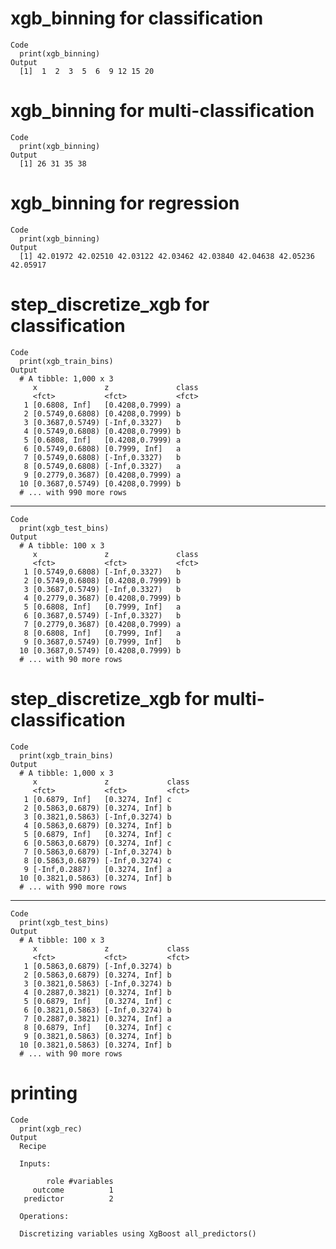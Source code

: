 # xgb_binning for classification

    Code
      print(xgb_binning)
    Output
      [1]  1  2  3  5  6  9 12 15 20

# xgb_binning for multi-classification

    Code
      print(xgb_binning)
    Output
      [1] 26 31 35 38

# xgb_binning for regression

    Code
      print(xgb_binning)
    Output
      [1] 42.01972 42.02510 42.03122 42.03462 42.03840 42.04638 42.05236 42.05917

# step_discretize_xgb for classification

    Code
      print(xgb_train_bins)
    Output
      # A tibble: 1,000 x 3
         x               z               class
         <fct>           <fct>           <fct>
       1 [0.6808, Inf]   [0.4208,0.7999) a    
       2 [0.5749,0.6808) [0.4208,0.7999) b    
       3 [0.3687,0.5749) [-Inf,0.3327)   b    
       4 [0.5749,0.6808) [0.4208,0.7999) b    
       5 [0.6808, Inf]   [0.4208,0.7999) a    
       6 [0.5749,0.6808) [0.7999, Inf]   a    
       7 [0.5749,0.6808) [-Inf,0.3327)   b    
       8 [0.5749,0.6808) [-Inf,0.3327)   a    
       9 [0.2779,0.3687) [0.4208,0.7999) a    
      10 [0.3687,0.5749) [0.4208,0.7999) b    
      # ... with 990 more rows

---

    Code
      print(xgb_test_bins)
    Output
      # A tibble: 100 x 3
         x               z               class
         <fct>           <fct>           <fct>
       1 [0.5749,0.6808) [-Inf,0.3327)   b    
       2 [0.5749,0.6808) [0.4208,0.7999) b    
       3 [0.3687,0.5749) [-Inf,0.3327)   b    
       4 [0.2779,0.3687) [0.4208,0.7999) b    
       5 [0.6808, Inf]   [0.7999, Inf]   a    
       6 [0.3687,0.5749) [-Inf,0.3327)   b    
       7 [0.2779,0.3687) [0.4208,0.7999) a    
       8 [0.6808, Inf]   [0.7999, Inf]   a    
       9 [0.3687,0.5749) [0.7999, Inf]   b    
      10 [0.3687,0.5749) [0.4208,0.7999) b    
      # ... with 90 more rows

# step_discretize_xgb for multi-classification

    Code
      print(xgb_train_bins)
    Output
      # A tibble: 1,000 x 3
         x               z             class
         <fct>           <fct>         <fct>
       1 [0.6879, Inf]   [0.3274, Inf] c    
       2 [0.5863,0.6879) [0.3274, Inf] b    
       3 [0.3821,0.5863) [-Inf,0.3274) b    
       4 [0.5863,0.6879) [0.3274, Inf] b    
       5 [0.6879, Inf]   [0.3274, Inf] c    
       6 [0.5863,0.6879) [0.3274, Inf] c    
       7 [0.5863,0.6879) [-Inf,0.3274) b    
       8 [0.5863,0.6879) [-Inf,0.3274) c    
       9 [-Inf,0.2887)   [0.3274, Inf] a    
      10 [0.3821,0.5863) [0.3274, Inf] b    
      # ... with 990 more rows

---

    Code
      print(xgb_test_bins)
    Output
      # A tibble: 100 x 3
         x               z             class
         <fct>           <fct>         <fct>
       1 [0.5863,0.6879) [-Inf,0.3274) b    
       2 [0.5863,0.6879) [0.3274, Inf] b    
       3 [0.3821,0.5863) [-Inf,0.3274) b    
       4 [0.2887,0.3821) [0.3274, Inf] b    
       5 [0.6879, Inf]   [0.3274, Inf] c    
       6 [0.3821,0.5863) [-Inf,0.3274) b    
       7 [0.2887,0.3821) [0.3274, Inf] a    
       8 [0.6879, Inf]   [0.3274, Inf] c    
       9 [0.3821,0.5863) [0.3274, Inf] b    
      10 [0.3821,0.5863) [0.3274, Inf] b    
      # ... with 90 more rows

# printing

    Code
      print(xgb_rec)
    Output
      Recipe
      
      Inputs:
      
            role #variables
         outcome          1
       predictor          2
      
      Operations:
      
      Discretizing variables using XgBoost all_predictors()

